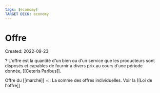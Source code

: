 ```yaml
---
tags: [economy] 
TARGET DECK: economy
---
```

# Offre
Created: 2022-09-23

?
L'offre est la quantité d'un bien ou d'un service que les producteurs sont disposés et capables de fournir a divers prix au cours d'une période donnée, [[Ceteris Paribus]].
<!--SR:!2022-10-26,22,250-->

Offre du [[marché]] =:: La somme des offres individuelles. Voir la [[Loi de l'offre]]
<!--SR:!2022-12-22,69,310-->